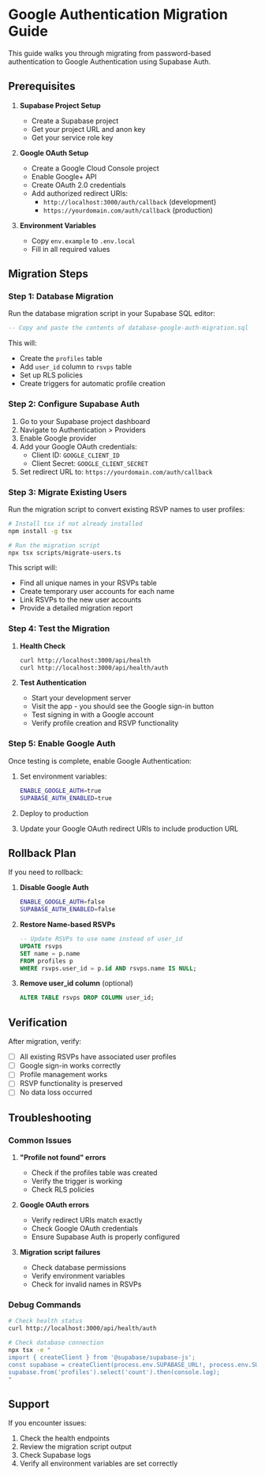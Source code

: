 # Google Authentication Migration Guide

This guide walks you through migrating from password-based authentication to Google Authentication using Supabase Auth.

## Prerequisites

1. **Supabase Project Setup**
   - Create a Supabase project
   - Get your project URL and anon key
   - Get your service role key

2. **Google OAuth Setup**
   - Create a Google Cloud Console project
   - Enable Google+ API
   - Create OAuth 2.0 credentials
   - Add authorized redirect URIs:
     - `http://localhost:3000/auth/callback` (development)
     - `https://yourdomain.com/auth/callback` (production)

3. **Environment Variables**
   - Copy `env.example` to `.env.local`
   - Fill in all required values

## Migration Steps

### Step 1: Database Migration

Run the database migration script in your Supabase SQL editor:

```sql
-- Copy and paste the contents of database-google-auth-migration.sql
```

This will:
- Create the `profiles` table
- Add `user_id` column to `rsvps` table
- Set up RLS policies
- Create triggers for automatic profile creation

### Step 2: Configure Supabase Auth

1. Go to your Supabase project dashboard
2. Navigate to Authentication > Providers
3. Enable Google provider
4. Add your Google OAuth credentials:
   - Client ID: `GOOGLE_CLIENT_ID`
   - Client Secret: `GOOGLE_CLIENT_SECRET`
5. Set redirect URL to: `https://yourdomain.com/auth/callback`

### Step 3: Migrate Existing Users

Run the migration script to convert existing RSVP names to user profiles:

```bash
# Install tsx if not already installed
npm install -g tsx

# Run the migration script
npx tsx scripts/migrate-users.ts
```

This script will:
- Find all unique names in your RSVPs table
- Create temporary user accounts for each name
- Link RSVPs to the new user accounts
- Provide a detailed migration report

### Step 4: Test the Migration

1. **Health Check**
   ```bash
   curl http://localhost:3000/api/health
   curl http://localhost:3000/api/health/auth
   ```

2. **Test Authentication**
   - Start your development server
   - Visit the app - you should see the Google sign-in button
   - Test signing in with a Google account
   - Verify profile creation and RSVP functionality

### Step 5: Enable Google Auth

Once testing is complete, enable Google Authentication:

1. Set environment variables:
   ```bash
   ENABLE_GOOGLE_AUTH=true
   SUPABASE_AUTH_ENABLED=true
   ```

2. Deploy to production
3. Update your Google OAuth redirect URIs to include production URL

## Rollback Plan

If you need to rollback:

1. **Disable Google Auth**
   ```bash
   ENABLE_GOOGLE_AUTH=false
   SUPABASE_AUTH_ENABLED=false
   ```

2. **Restore Name-based RSVPs**
   ```sql
   -- Update RSVPs to use name instead of user_id
   UPDATE rsvps 
   SET name = p.name 
   FROM profiles p 
   WHERE rsvps.user_id = p.id AND rsvps.name IS NULL;
   ```

3. **Remove user_id column** (optional)
   ```sql
   ALTER TABLE rsvps DROP COLUMN user_id;
   ```

## Verification

After migration, verify:

- [ ] All existing RSVPs have associated user profiles
- [ ] Google sign-in works correctly
- [ ] Profile management works
- [ ] RSVP functionality is preserved
- [ ] No data loss occurred

## Troubleshooting

### Common Issues

1. **"Profile not found" errors**
   - Check if the profiles table was created
   - Verify the trigger is working
   - Check RLS policies

2. **Google OAuth errors**
   - Verify redirect URIs match exactly
   - Check Google OAuth credentials
   - Ensure Supabase Auth is properly configured

3. **Migration script failures**
   - Check database permissions
   - Verify environment variables
   - Check for invalid names in RSVPs

### Debug Commands

```bash
# Check health status
curl http://localhost:3000/api/health/auth

# Check database connection
npx tsx -e "
import { createClient } from '@supabase/supabase-js';
const supabase = createClient(process.env.SUPABASE_URL!, process.env.SUPABASE_SERVICE_ROLE_KEY!);
supabase.from('profiles').select('count').then(console.log);
"
```

## Support

If you encounter issues:

1. Check the health endpoints
2. Review the migration script output
3. Check Supabase logs
4. Verify all environment variables are set correctly
